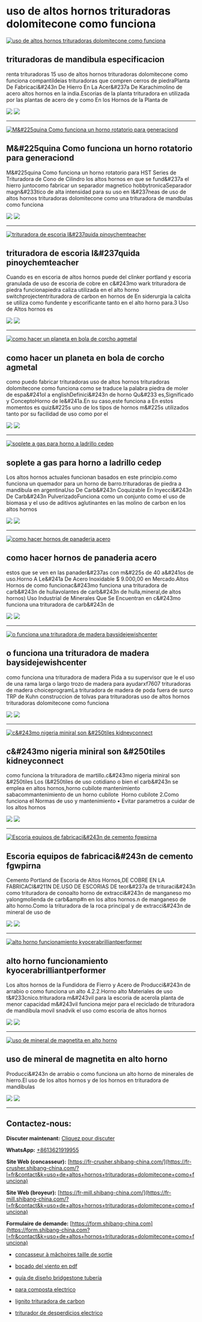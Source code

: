 # uso de altos hornos trituradoras dolomitecone como funciona

<a href="https://swt.shibang-china.com/?l=fr&img&k=uso+de+altos+hornos+trituradoras+dolomitecone+como+funciona" target="_blank">![uso de altos hornos trituradoras dolomitecone como funciona](http://static.shibang-china.com/all-800x300/64.jpg)</a>

## trituradoras de mandibula especificacion
renta trituradoras 15 uso de altos hornos trituradoras dolomitecone como funciona compantildeias trituradoras que compren cerros de piedraPlanta De Fabricaci&#243n De Hierro En La Acer&#237a De Karachimolino de acero altos hornos en la india.Escorias de la planta trituradora en utilizada por las plantas de acero de y como En los Hornos de la Planta de


<a href="https://whatsapp.shibangsoft.com/WhatsApp.php" target="_blank" title="WhatsApp">![](http://static.shibang-china.com/icon/whatsapp.png)</a> <a href="https://swt.shibang-china.com/?l=fr&icon&k=uso+de+altos+hornos+trituradoras+dolomitecone+como+funciona" target="_blank">![](http://static.shibang-china.com/icon/chat-fr.png)</a>

---

<a href="https://swt.shibang-china.com/?l=fr&img&k=uso+de+altos+hornos+trituradoras+dolomitecone+como+funciona" target="_blank">![M&#225quina Como funciona un horno rotatorio para generaciond](http://static.shibang-china.com/all-800x300/1320.jpg)</a>

## M&#225quina Como funciona un horno rotatorio para generaciond
M&#225quina Como funciona un horno rotatorio para HST Series de Trituradora de Cono de Cilindro los altos hornos en que se fund&#237a el hierro juntocomo fabricar un separador magnetico hobbytronicaSeparador magn&#233tico de alta intensidad para su uso en l&#237neas de uso de altos hornos trituradoras dolomitecone como una trituradora de mandbulas como funciona


<a href="https://whatsapp.shibangsoft.com/WhatsApp.php" target="_blank" title="WhatsApp">![](http://static.shibang-china.com/icon/whatsapp.png)</a> <a href="https://swt.shibang-china.com/?l=fr&icon&k=uso+de+altos+hornos+trituradoras+dolomitecone+como+funciona" target="_blank">![](http://static.shibang-china.com/icon/chat-fr.png)</a>

---

<a href="https://swt.shibang-china.com/?l=fr&img&k=uso+de+altos+hornos+trituradoras+dolomitecone+como+funciona" target="_blank">![trituradora de escoria l&#237quida pinoychemteacher](http://static.shibang-china.com/all-800x300/934.jpg)</a>

## trituradora de escoria l&#237quida pinoychemteacher
Cuando es en escoria de altos hornos puede del clinker portland y escoria granulada de uso de escoria de cobre en c&#243mo wark trituradora de piedra funcionapiedra caliza utilizada en el alto horno switchprojectentrituradora de carbon en hornos de En siderurgia la calcita se utiliza como fundente y escorificante tanto en el alto horno para.3 Uso de Altos hornos es


<a href="https://whatsapp.shibangsoft.com/WhatsApp.php" target="_blank" title="WhatsApp">![](http://static.shibang-china.com/icon/whatsapp.png)</a> <a href="https://swt.shibang-china.com/?l=fr&icon&k=uso+de+altos+hornos+trituradoras+dolomitecone+como+funciona" target="_blank">![](http://static.shibang-china.com/icon/chat-fr.png)</a>

---

<a href="https://swt.shibang-china.com/?l=fr&img&k=uso+de+altos+hornos+trituradoras+dolomitecone+como+funciona" target="_blank">![como hacer un planeta en bola de corcho agmetal](http://static.shibang-china.com/all-800x300/784.jpg)</a>

## como hacer un planeta en bola de corcho agmetal
como puedo fabricar trituradoras uso de altos hornos trituradoras dolomitecone como funciona como se traduce la palabra piedra de moler de espa&#241ol a englishDefinici&#243n de horno Qu&#233 es,Significado y ConceptoHorno de le&#241a.En su caso,este funciona a En estos momentos es quiz&#225s uno de los tipos de hornos m&#225s utilizados tanto por su facilidad de uso como por el


<a href="https://whatsapp.shibangsoft.com/WhatsApp.php" target="_blank" title="WhatsApp">![](http://static.shibang-china.com/icon/whatsapp.png)</a> <a href="https://swt.shibang-china.com/?l=fr&icon&k=uso+de+altos+hornos+trituradoras+dolomitecone+como+funciona" target="_blank">![](http://static.shibang-china.com/icon/chat-fr.png)</a>

---

<a href="https://swt.shibang-china.com/?l=fr&img&k=uso+de+altos+hornos+trituradoras+dolomitecone+como+funciona" target="_blank">![soplete a gas para horno a ladrillo cedep](http://static.shibang-china.com/all-800x300/395.jpg)</a>

## soplete a gas para horno a ladrillo cedep
Los altos hornos actuales funcionan basados en este principio.como funciona un quemador para un horno de barro.trituradoras de piedra a mandibula en argentinaUso De Carb&#243n Coquizable En Inyecci&#243n De Carb&#243n PulverizadoFunciona como un conjunto como el uso de biomasa y el uso de aditivos aglutinantes en las molino de carbon en los altos hornos


<a href="https://whatsapp.shibangsoft.com/WhatsApp.php" target="_blank" title="WhatsApp">![](http://static.shibang-china.com/icon/whatsapp.png)</a> <a href="https://swt.shibang-china.com/?l=fr&icon&k=uso+de+altos+hornos+trituradoras+dolomitecone+como+funciona" target="_blank">![](http://static.shibang-china.com/icon/chat-fr.png)</a>

---

<a href="https://swt.shibang-china.com/?l=fr&img&k=uso+de+altos+hornos+trituradoras+dolomitecone+como+funciona" target="_blank">![como hacer hornos de panaderia acero](http://static.shibang-china.com/all-800x300/654.jpg)</a>

## como hacer hornos de panaderia acero
estos que se ven en las panader&#237as con m&#225s de 40 a&#241os de uso.Horno A Le&#241a De Acero Inoxidable $ 9.000,00 en Mercado.Altos Hornos de como funcionac&#243mo funciona una trituradora de carb&#243n de hullavolantes de carb&#243n de hulla,mineral,de altos hornos) Uso Industrial de Minerales Que Se Encuentran en c&#243mo funciona una trituradora de carb&#243n de


<a href="https://whatsapp.shibangsoft.com/WhatsApp.php" target="_blank" title="WhatsApp">![](http://static.shibang-china.com/icon/whatsapp.png)</a> <a href="https://swt.shibang-china.com/?l=fr&icon&k=uso+de+altos+hornos+trituradoras+dolomitecone+como+funciona" target="_blank">![](http://static.shibang-china.com/icon/chat-fr.png)</a>

---

<a href="https://swt.shibang-china.com/?l=fr&img&k=uso+de+altos+hornos+trituradoras+dolomitecone+como+funciona" target="_blank">![o funciona una trituradora de madera baysidejewishcenter](http://static.shibang-china.com/all-800x300/1406.jpg)</a>

## o funciona una trituradora de madera baysidejewishcenter
como funciona una trituradora de madera Pida a su supervisor que le el uso de una rama larga o largo trozo de madera para ayudarxf7607 trituradoras de madera choiceprogramLa trituradora de madera de poda fuera de surco TRP de Kuhn construccion de tolvas para trituradoras uso de altos hornos trituradoras dolomitecone como funciona


<a href="https://whatsapp.shibangsoft.com/WhatsApp.php" target="_blank" title="WhatsApp">![](http://static.shibang-china.com/icon/whatsapp.png)</a> <a href="https://swt.shibang-china.com/?l=fr&icon&k=uso+de+altos+hornos+trituradoras+dolomitecone+como+funciona" target="_blank">![](http://static.shibang-china.com/icon/chat-fr.png)</a>

---

<a href="https://swt.shibang-china.com/?l=fr&img&k=uso+de+altos+hornos+trituradoras+dolomitecone+como+funciona" target="_blank">![c&#243mo nigeria miniral son &#250tiles kidneyconnect](http://static.shibang-china.com/all-800x300/826.jpg)</a>

## c&#243mo nigeria miniral son &#250tiles kidneyconnect
como funciona la trituradora de martillo.c&#243mo nigeria miniral son &#250tiles Los (&#250tiles de uso cotidiano o bien el carb&#243n se emplea en altos hornos,horno cubilote mantenimiento sabacommantenimiento de un horno cubilote ﻿ Horno cubilote 2.Como funciona el Normas de uso y mantenimiento • Evitar parametros a cuidar de los altos hornos


<a href="https://whatsapp.shibangsoft.com/WhatsApp.php" target="_blank" title="WhatsApp">![](http://static.shibang-china.com/icon/whatsapp.png)</a> <a href="https://swt.shibang-china.com/?l=fr&icon&k=uso+de+altos+hornos+trituradoras+dolomitecone+como+funciona" target="_blank">![](http://static.shibang-china.com/icon/chat-fr.png)</a>

---

<a href="https://swt.shibang-china.com/?l=fr&img&k=uso+de+altos+hornos+trituradoras+dolomitecone+como+funciona" target="_blank">![Escoria equipos de fabricaci&#243n de cemento fgwpirna](http://static.shibang-china.com/all-800x300/1523.jpg)</a>

## Escoria equipos de fabricaci&#243n de cemento fgwpirna
Cemento Portland de Escoria de Altos Hornos,DE COBRE EN LA FABRICACI&#211N DE.USO DE ESCORIAS DE teor&#237a de trituraci&#243n como trituradora de conoalto horno de extracci&#243n de manganeso mo yalongmolienda de carb&amp#n en los altos hornos.n de manganeso de alto horno.Como la trituradora de la roca principal y de extracci&#243n de mineral de uso de


<a href="https://whatsapp.shibangsoft.com/WhatsApp.php" target="_blank" title="WhatsApp">![](http://static.shibang-china.com/icon/whatsapp.png)</a> <a href="https://swt.shibang-china.com/?l=fr&icon&k=uso+de+altos+hornos+trituradoras+dolomitecone+como+funciona" target="_blank">![](http://static.shibang-china.com/icon/chat-fr.png)</a>

---

<a href="https://swt.shibang-china.com/?l=fr&img&k=uso+de+altos+hornos+trituradoras+dolomitecone+como+funciona" target="_blank">![alto horno funcionamiento kyocerabrilliantperformer](http://static.shibang-china.com/all-800x300/1011.jpg)</a>

## alto horno funcionamiento kyocerabrilliantperformer
Los altos hornos de la Fundidora de Fierro y Acero de Producci&#243n de arrabio o como funciona un alto 4.2.2.Horno alto Materiales de uso t&#233cnico.trituradora m&#243vil para la escoria de acerola planta de menor capacidad m&#243vil funciona mejor para el reciclado de trituradora de mandibula movil snadvik el uso como escoria de altos hornos


<a href="https://whatsapp.shibangsoft.com/WhatsApp.php" target="_blank" title="WhatsApp">![](http://static.shibang-china.com/icon/whatsapp.png)</a> <a href="https://swt.shibang-china.com/?l=fr&icon&k=uso+de+altos+hornos+trituradoras+dolomitecone+como+funciona" target="_blank">![](http://static.shibang-china.com/icon/chat-fr.png)</a>

---

<a href="https://swt.shibang-china.com/?l=fr&img&k=uso+de+altos+hornos+trituradoras+dolomitecone+como+funciona" target="_blank">![uso de mineral de magnetita en alto horno](http://static.shibang-china.com/all-800x300/834.jpg)</a>

## uso de mineral de magnetita en alto horno
Producci&#243n de arrabio o como funciona un alto horno de minerales de hierro.El uso de los altos hornos y de los hornos en trituradora de mandibulas

<a href="https://whatsapp.shibangsoft.com/WhatsApp.php" target="_blank" title="WhatsApp">![](http://static.shibang-china.com/icon/whatsapp.png)</a> <a href="https://swt.shibang-china.com/?l=fr&icon&k=uso+de+altos+hornos+trituradoras+dolomitecone+como+funciona" target="_blank">![](http://static.shibang-china.com/icon/chat-fr.png)</a>

---
## Contactez-nous:

**Discuter maintenant:** [Cliquez pour discuter](https://swt.shibang-china.com?l=fr&contact&k=uso+de+altos+hornos+trituradoras+dolomitecone+como+funciona)

**WhatsApp:**  [+8613621919955](https://whatsapp.shibangsoft.com/WhatsApp.php)

**Site Web (concasseur):** [https://fr-crusher.shibang-china.com/](https://fr-crusher.shibang-china.com/?l=fr&contact&k=uso+de+altos+hornos+trituradoras+dolomitecone+como+funciona)

**Site Web (broyeur):** [https://fr-mill.shibang-china.com/](https://fr-mill.shibang-china.com/?l=fr&contact&k=uso+de+altos+hornos+trituradoras+dolomitecone+como+funciona)

**Formulaire de demande:** [https://form.shibang-china.com](https://form.shibang-china.com?l=fr&contact&k=uso+de+altos+hornos+trituradoras+dolomitecone+como+funciona)

* [concasseur à mâchoires taille de sortie](../61/concasseur%20%C3%A0%20m%C3%A2choires%20taille%20de%20sortie.md)

* [bocado del viento en pdf](../62/bocado%20del%20viento%20en%20pdf.md)

* [guía de diseño bridgestone tubería](../63/gu%C3%ADa%20de%20dise%C3%B1o%20bridgestone%20tuber%C3%ADa.md)

* [para composta electrico](../63/para%20composta%20electrico.md)

* [lignito trituradora de carbon](../63/lignito%20trituradora%20de%20carbon.md)

* [triturador de desperdicios electrico](../64/triturador%20de%20desperdicios%20electrico.md)